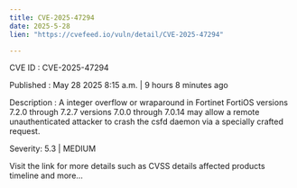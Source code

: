 ```yaml
---
title: CVE-2025-47294
date: 2025-5-28
lien: "https://cvefeed.io/vuln/detail/CVE-2025-47294"

---
```


CVE ID : CVE-2025-47294

Published :  May 28
2025
8:15 a.m. | 9 hours
8 minutes ago

Description : A integer overflow or wraparound in Fortinet FortiOS versions 7.2.0 through 7.2.7
versions 7.0.0 through 7.0.14 may allow a remote unauthenticated attacker to crash the csfd daemon via a specially crafted request.

Severity: 5.3 | MEDIUM

Visit the link for more details
such as CVSS details
affected products
timeline
and more...
